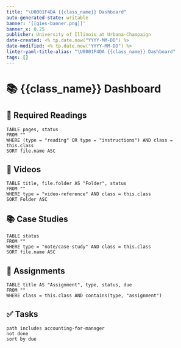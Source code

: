 ```yaml
---
title: "\U0001F4DA {{class_name}} Dashboard"
auto-generated-state: writable
banner: '[[gies-banner.png]]'
banner_x: 0.25
publisher: University of Illinois at Urbana-Champaign
date-created: <% tp.date.now("YYYY-MM-DD") %>
date-modified: <% tp.date.now("YYYY-MM-DD") %>
linter-yaml-title-alias: "\U0001F4DA {{class_name}} Dashboard"
tags: []
---
```


# 📚 {{class_name}} Dashboard

## 📖 Required Readings
```dataview
TABLE pages, status
FROM ""
WHERE (type = "reading" OR type = "instructions") AND class = this.class
SORT file.name ASC
```

## 🎥 Videos

```dataview
TABLE title, file.folder AS "Folder", status
FROM ""
WHERE type = "video-reference" AND class = this.class
SORT Folder ASC
```

## 📚 Case Studies

```dataview
TABLE status
FROM ""
WHERE type = "note/case-study" AND class = this.class
SORT file.name ASC
```

## 📝 Assignments

```dataview
TABLE title AS "Assignment", type, status, due
FROM ""
WHERE class = this.class AND contains(type, "assignment")
```

## ✅ Tasks

```tasks
path includes accounting-for-manager
not done
sort by due
```